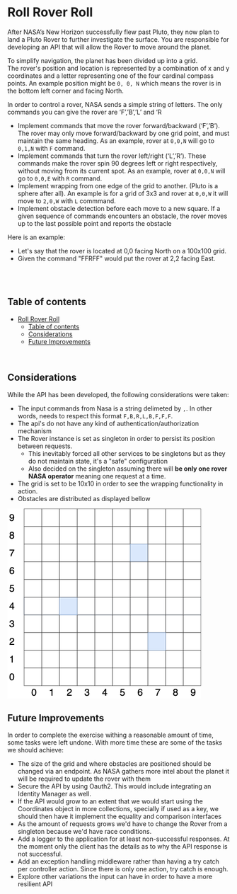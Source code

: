 # Roll Rover Roll

After NASA’s New Horizon successfully flew past Pluto, they now plan to land a Pluto Rover to further investigate the surface. You are responsible for developing an API that will allow the Rover to move around the planet.

To simplify navigation, the planet has been divided up into a grid.<br/>
The rover's position and location is represented by a combination of x and y coordinates and a letter representing one of the four cardinal compass points. An example position might be `0, 0, N` which means the rover is in the bottom left corner and facing North.

In order to control a rover, NASA sends a simple string of letters. The only commands you can give the rover are ‘F’,’B’,’L’ and ‘R
* Implement commands that move the rover forward/backward (‘F’,’B’). The rover may only move forward/backward by one grid point, and must maintain the same heading. As an example, rover at `0,0,N` will go to `0,1,N` with `F` command.
* Implement commands that turn the rover left/right (‘L’,’R’). These commands make the rover spin 90 degrees left or right respectively, without moving from its current spot. As an example, rover at `0,0,N` will go to `0,0,E` with `R` command.
* Implement wrapping from one edge of the grid to another. (Pluto is a sphere after all). An example is for a grid of 3x3 and rover at `0,0,W` it will move to `2,0,W` with `L` commmand.
* Implement obstacle detection before each move to a new square. If a given sequence of commands encounters an obstacle, the rover moves up to the last possible point and reports the obstacle

Here is an example:
* Let's say that the rover is located at 0,0 facing North on a 100x100 grid.
* Given the command "FFRFF" would put the rover at 2,2 facing East.
<br/>
<br/>

## Table of contents

- [Roll Rover Roll](#roll-rover-roll)
  - [Table of contents](#table-of-contents)
  - [Considerations](#considerations)
  - [Future Improvements](#future-improvements)

<br/>

## Considerations
While the API has been developed, the following considerations were taken:
* The input commands from Nasa is a string delimeted by `,`. In other words, needs to respect this format `F,B,R,L,B,F,F,F`.
* The api's do not have any kind of authentication/authorization mechanism
* The Rover instance is set as singleton in order to persist its position between requests.
  * This inevitably forced all other services to be singletons but as they do not maintain state, it's a "safe" configuration
  * Also decided on the singleton assuming there will **be only one rover NASA operator** meaning one request at a time.
* The grid is set to be 10x10 in order to see the wrapping functionality in action.
* Obstacles are distributed as displayed bellow

![](./grid-and-obstacules.png)

## Future Improvements
In order to complete the exercise withing a reasonable amount of time, some tasks were left undone. With more time these are some of the tasks we should achieve:
* The size of the grid and where obstacles are positioned should be changed via an endpoint. As NASA gathers more intel about the planet it will be required to update the rover with them
* Secure the API by using Oauth2. This would include integrating an Identity Manager as well.
* If the API would grow to an extent that we would start using the Coordinates object in more collections, specially if used as a key, we should then have it implement the equality and comparison interfaces
* As the amount of requests grows we'd have to change the Rover from a singleton because we'd have race conditions.
* Add a logger to the application for at least non-successful responses. At the moment only the client has the details as to why the API response is not successful.
* Add an exception handling middleware rather than having a try catch per controller action. Since there is only one action, try catch is enough.
* Explore other variations the input can have in order to have a more resilient API
